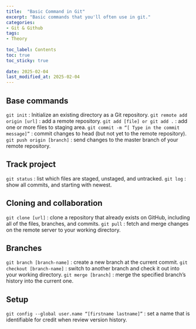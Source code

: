 ```yaml
---
title:  "Basic Command in Git"
excerpt: "Basic commands that you'll often use in git."
categories: 
- Git & Github
tags:
- Theory
 
toc_label: Contents
toc: true
toc_sticky: true
 
date: 2025-02-04
last_modified_at: 2025-02-04
---
```


## Base commands

`git init` : Initialize an existing directory as a Git repository. 
`git remote add origin [url]` : add a remote repository. 
`git add [file] or git add .` : add one or more files to staging area. 
`git commit -m “[ Type in the commit message]”` : commit changes to head (but not yet to the remote repository). 
`git push origin [branch]` : send changes to the master branch of your remote repository. 

## Track project

`git status` : list which files are staged, unstaged, and untracked. 
`git log` : show all commits, and starting with newest. 

## Cloning and collaboration
`git clone [url]` : clone a repository that already exists on GitHub, including all of the files, branches, and commits. 
`git pull` : fetch and merge changes on the remote server to your working directory. 

## Branches
`git branch [branch-name]` : create a new branch at the current commit. 
`git checkout [branch-name]` : switch to another branch and check it out into your working directory. 
`git merge [branch]` : merge the specified branch’s history into the current one. 

## Setup
`git config --global user.name “[firstname lastname]”` : set a name that is identifiable for credit when review version history. 
